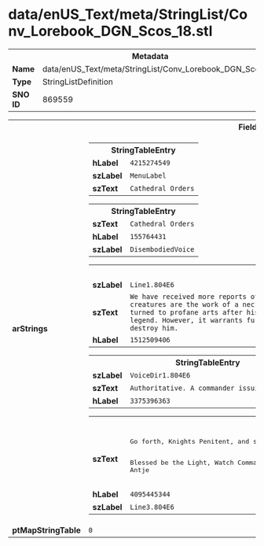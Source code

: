 <h1>data/enUS_Text/meta/StringList/Conv_Lorebook_DGN_Scos_18.stl</h1><table><tr><th colspan="100%">Metadata</th></tr><tr><td><b>Name</b></td><td>data/enUS_Text/meta/StringList/Conv_Lorebook_DGN_Scos_18.stl</td></tr><tr><td><b>Type</b></td><td>StringListDefinition</td></tr><tr><td><b>SNO ID</b></td><td>869559</td></tr></table>

<table><tr><th colspan="100%">Fields</th></tr><tr><td><b>arStrings</b></td><td><table><tr><th colspan="100%">StringTableEntry</th></tr><tr><td><b>hLabel</b></td><td><code>4215274549</code></td></tr><tr><td><b>szLabel</b></td><td><code>MenuLabel</code></td></tr><tr><td><b>szText</b></td><td><code>Cathedral Orders</code></td></tr></table>


<table><tr><th colspan="100%">StringTableEntry</th></tr><tr><td><b>szText</b></td><td><code>Cathedral Orders</code></td></tr><tr><td><b>hLabel</b></td><td><code>155764431</code></td></tr><tr><td><b>szLabel</b></td><td><code>DisembodiedVoice</code></td></tr></table>


<table><tr><th colspan="100%">StringTableEntry</th></tr><tr><td><b>szLabel</b></td><td><code>Line1.804E6</code></td></tr><tr><td><b>szText</b></td><td><code>We have received more reports of undead prowling the north. The glenfolk say these creatures are the work of a necromancer. As the locals tell it, a healer named Tomas turned to profane arts after his family succumbed to illness. It could be just a legend. However, it warrants further investigation. If this fiend is real, we must destroy him.</code></td></tr><tr><td><b>hLabel</b></td><td><code>1512509406</code></td></tr></table>


<table><tr><th colspan="100%">StringTableEntry</th></tr><tr><td><b>szLabel</b></td><td><code>VoiceDir1.804E6</code></td></tr><tr><td><b>szText</b></td><td><code>Authoritative. A commander issuing a holy order.</code></td></tr><tr><td><b>hLabel</b></td><td><code>3375396363</code></td></tr></table>


<table><tr><th colspan="100%">StringTableEntry</th></tr><tr><td><b>szText</b></td><td><pre>Go forth, Knights Penitent, and show the unbelievers that we can cleanse this land of evil. 

Blessed be the Light, Watch Commander Antje</pre></td></tr><tr><td><b>hLabel</b></td><td><code>4095445344</code></td></tr><tr><td><b>szLabel</b></td><td><code>Line3.804E6</code></td></tr></table>


</td></tr><tr><td><b>ptMapStringTable</b></td><td><code>0</code></td></tr></table>

